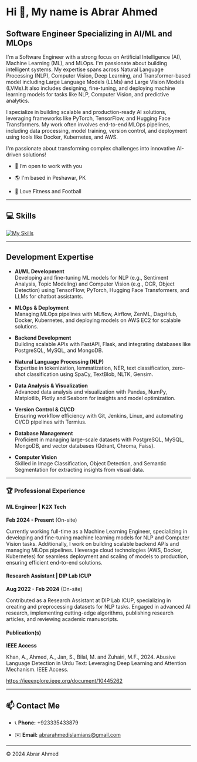# Hi 👋, My name is Abrar Ahmed

## Software Engineer Specializing in AI/ML and MLOps

I'm a Software Engineer with a strong focus on Artificial Intelligence (AI), Machine Learning (ML), and MLOps. I'm passionate about building intelligent systems. My expertise spans across Natural Language Processing (NLP), Computer Vision, Deep Learning, and Transformer-based model including Large Language Models (LLMs) and Large Vision Models (LVMs).It also includes designing, fine-tuning, and deploying machine learning models for tasks like NLP, Computer Vision, and predictive analytics. 

I specialize in building scalable and production-ready AI solutions, leveraging frameworks like PyTorch, TensorFlow, and Hugging Face Transformers. My work often involves end-to-end MLOps pipelines, including data processing, model training, version control, and deployment using tools like Docker, Kubernetes, and AWS.

I'm passionate about transforming complex challenges into innovative AI-driven solutions!


- 💞️ I’m open to work with you

- 🌎 I'm based in Peshawar, PK

- 🎽 Love Fitness and Football
 
---
 
## 💻 Skills  

[![My Skills](https://skillicons.dev/icons?i=python,tensorflow,pytorch,docker,kubernetes,aws,fastapi,flask,mongodb,postgres,mysql,git,github,postman)](https://skillicons.dev)

---

## Development Expertise

- **AI/ML Development**  
   Developing and fine-tuning ML models for NLP (e.g., Sentiment Analysis, Topic Modeling) and Computer Vision (e.g., OCR, Object Detection) using TensorFlow, PyTorch, Hugging Face Transformers, and LLMs for chatbot assistants.


- **MLOps & Deployment**  
  Managing MLOps pipelines with MLflow, Airflow, ZenML, DagsHub, Docker, Kubernetes, and deploying models on AWS EC2 for scalable solutions.

- **Backend Development**  
  Building scalable APIs with FastAPI, Flask, and integrating databases like PostgreSQL, MySQL, and MongoDB.

- **Natural Language Processing (NLP)**  
  Expertise in tokenization, lemmatization, NER, text classification, zero-shot classification using SpaCy, TextBlob, NLTK, Gensim.

- **Data Analysis & Visualization**  
  Advanced data analysis and visualization with Pandas, NumPy, Matplotlib, Plotly and Seaborn for insights and model optimization.

- **Version Control & CI/CD**  
  Ensuring workflow efficiency with Git, Jenkins, Linux, and automating CI/CD pipelines with Termius.

- **Database Management**  
  Proficient in managing large-scale datasets with PostgreSQL, MySQL, MongoDB, and vector databases (Qdrant, Chroma, Faiss).

- **Computer Vision**  
  Skilled in Image Classification, Object Detection, and Semantic Segmentation for extracting insights from visual data.
 
---
 
### 🏆 Professional Experience  
 
#### ML Engineer | **K2X Tech**  

**Feb 2024 - Present** (On-site)  

Currently working full-time as a Machine Learning Engineer, specializing in developing and fine-tuning machine learning models for NLP and Computer Vision tasks. Additionally, I work on building scalable backend APIs and managing MLOps pipelines. I leverage cloud technologies (AWS, Docker, Kubernetes) for seamless deployment and scaling of models to production, ensuring efficient end-to-end solutions.
 

#### Research Assistant | **DIP Lab ICUP**  
**Aug 2022 - Feb 2024** (On-site)

Contributed as a Research Assistant at DIP Lab ICUP, specializing in creating and preprocessing datasets for NLP tasks. Engaged in advanced AI research, implementing cutting-edge algorithms, publishing research articles, and reviewing academic manuscripts.

#### Publication(s)
**IEEE Access**  

Khan, A., Ahmed, A., Jan, S., Bilal, M. and Zuhairi, M.F., 2024. Abusive Language Detection in Urdu Text: Leveraging Deep 
Learning and Attention Mechanism. IEEE Access.

https://ieeexplore.ieee.org/document/10445262
 
---
 
## 📫 Contact Me  

- 📞 **Phone:** +923335433879 

- ✉️ **Email:** abrarahmedislamians@gmail.com 

---
 
© 2024 Abrar Ahmed

 
